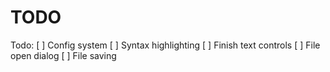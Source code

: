 # TODO
Todo:
 [ ] Config system
 [ ] Syntax highlighting
 [ ] Finish text controls
 [ ] File open dialog
 [ ] File saving

